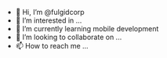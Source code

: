 - 👋 Hi, I’m @fulgidcorp
- 👀 I’m interested in ...
- 🌱 I’m currently learning mobile development
- 💞️ I’m looking to collaborate on ...
- 📫 How to reach me ...

<!---
fulgidcorp/fulgidcorp is a ✨ special ✨ repository because its `README.md` (this file) appears on your GitHub profile.
You can click the Preview link to take a look at your changes.
--->

